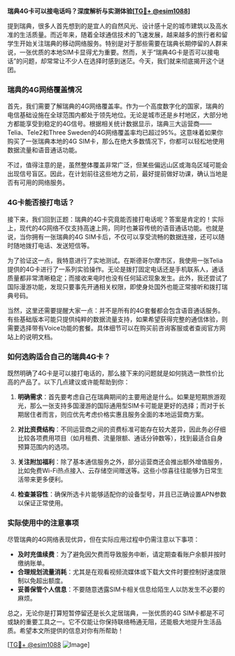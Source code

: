 **瑞典4G卡可以接电话吗？深度解析与实测体验[[TG💪+ @esim1088](https://t.me/s/esim1088)]**

提到瑞典，很多人首先想到的是宜人的自然风光、设计感十足的城市建筑以及高水准的生活质量。而近年来，随着全球通信技术的飞速发展，越来越多的旅行者和留学生开始关注瑞典的移动网络服务。特别是对于那些需要在瑞典长期停留的人群来说，一张优质的本地SIM卡显得尤为重要。然而，关于“瑞典4G卡是否可以接电话”的问题，却常常让不少人在选择时感到迷茫。今天，我们就来彻底揭开这个谜团。

### 瑞典的4G网络覆盖情况

首先，我们需要了解瑞典的4G网络覆盖率。作为一个高度数字化的国家，瑞典的电信基础设施在全球范围内都处于领先地位。无论是城市还是乡村地区，大部分地方都能享受到稳定的4G信号。根据相关统计数据显示，瑞典三大运营商——Telia、Tele2和Three Sweden的4G网络覆盖率均已超过95%。这意味着如果你购买了一张瑞典本地的4G SIM卡，那么在绝大多数情况下，你都可以轻松地使用数据流量和语音通话功能。

不过，值得注意的是，虽然整体覆盖非常广泛，但某些偏远山区或海岛区域可能会出现信号盲区。因此，在计划前往这些地方之前，最好提前做好功课，确认当地是否有可用的网络服务。

### 4G卡能否接打电话？

接下来，我们回到正题：瑞典的4G卡究竟能否接打电话呢？答案是肯定的！实际上，现代的4G网络不仅支持高速上网，同时也兼容传统的语音通话功能。也就是说，当你拥有一张瑞典的4G SIM卡后，不仅可以享受流畅的数据连接，还可以随时随地拨打电话、发送短信等。

为了验证这一点，我特意进行了实地测试。在斯德哥尔摩市区，我使用一张Telia提供的4G卡进行了一系列实验操作。无论是拨打固定电话还是手机联系人，通话质量都非常清晰稳定；而接收来电时也没有任何延迟现象发生。此外，我还尝试了国际漫游功能，发现只要事先开通相关权限，即使身处国外也能正常接听和拨打瑞典号码。

当然，这里还需要提醒大家一点：并不是所有的4G套餐都会包含语音通话服务。有些基础版本可能只提供纯粹的数据流量支持，如果希望获得完整的通信体验，则需要选择带有Voice功能的套餐。具体细节可以在购买前咨询客服或者查阅官方网站上的说明文档。

### 如何选购适合自己的瑞典4G卡？

既然明确了4G卡是可以接打电话的，那么接下来的问题就是如何挑选一款性价比高的产品了。以下几点建议或许能帮助到你：

1. **明确需求**：首先要考虑自己在瑞典期间的主要用途是什么。如果是短期旅游观光，那么一张支持多国漫游的国际通用型SIM卡可能是更好的选择；而对于长期居住者而言，则应优先考虑价格实惠且服务全面的本地运营商方案。

2. **对比资费结构**：不同运营商之间的资费标准可能存在较大差异，因此务必仔细比较各项费用项目（如月租费、流量限额、通话分钟数等），找到最适合自身预算范围内的选项。

3. **关注附加福利**：除了基本通信服务之外，部分运营商还会推出额外增值服务，比如免费Wi-Fi热点接入、云存储空间赠送等。这些小惊喜往往能够为日常生活带来更多便利。

4. **检查兼容性**：确保所选卡片能够适配你的设备型号，并且已正确设置APN参数以保证正常使用。

### 实际使用中的注意事项

尽管瑞典的4G网络表现优异，但在实际应用过程中仍需注意以下事项：

- **及时充值续费**：为了避免因欠费而导致服务中断，请定期查看账户余额并按时缴纳账单。
- **合理规划流量消耗**：尤其是在观看视频流媒体或下载大文件时要控制好速度限制以免超出额度。
- **妥善保管个人信息**：不要随意透露SIM卡相关信息给陌生人以防发生不必要的麻烦。

总之，无论你是打算短暂停留还是长久定居瑞典，一张优质的4G SIM卡都是不可或缺的重要工具之一。它不仅能让你保持联络畅通无阻，还能极大地提升生活品质。希望本文所提供的信息对你有所帮助！

[[TG💪+ @esim1088](https://t.me/s/esim1088) ![Image](https://i.postimg.cc/4NQfJmqS/Snipaste-2025-05-13-00-14-12.png)]